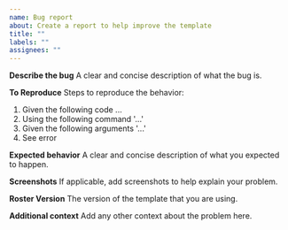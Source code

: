 ```yaml
---
name: Bug report
about: Create a report to help improve the template
title: ""
labels: ""
assignees: ""
---
```


**Describe the bug**
A clear and concise description of what the bug is.

**To Reproduce**
Steps to reproduce the behavior:

1. Given the following code ...
2. Using the following command '...'
3. Given the following arguments '...'
4. See error

**Expected behavior**
A clear and concise description of what you expected to happen.

**Screenshots**
If applicable, add screenshots to help explain your problem.

**Roster Version**
The version of the template that you are using.

**Additional context**
Add any other context about the problem here.

